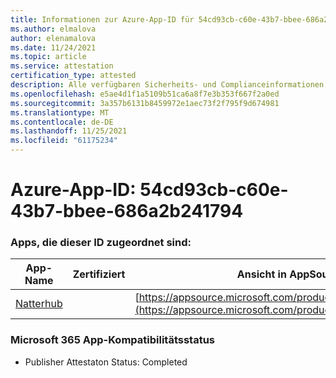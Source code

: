 ```yaml
---
title: Informationen zur Azure-App-ID für 54cd93cb-c60e-43b7-bbee-686a2b241794
ms.author: elmalova
author: elenamalova
ms.date: 11/24/2021
ms.topic: article
ms.service: attestation
certification_type: attested
description: Alle verfügbaren Sicherheits- und Complianceinformationen für 54cd93cb-c60e-43b7-bbee-686a2b241794.
ms.openlocfilehash: e5ae4d1f1a5109b51ca6a8f7e3b353f667f2a0ed
ms.sourcegitcommit: 3a357b6131b8459972e1aec73f2f795f9d674981
ms.translationtype: MT
ms.contentlocale: de-DE
ms.lasthandoff: 11/25/2021
ms.locfileid: "61175234"
---
```

# <a name="azure-app-id-54cd93cb-c60e-43b7-bbee-686a2b241794"></a>Azure-App-ID: 54cd93cb-c60e-43b7-bbee-686a2b241794


### <a name="apps-associated-with-this-id"></a>Apps, die dieser ID zugeordnet sind:
| **App-Name** | **Zertifiziert** | **Ansicht in AppSource** |
|--------------|---------------|-----------------------|
| [Natterhub](https://docs.microsoft.com/microsoft-365-app-certification/forward/WA200003420) |  | [https://appsource.microsoft.com/product/office/WA200003420](https://appsource.microsoft.com/product/office/WA200003420) |

### <a name="microsoft-365-app-compliance-status"></a>Microsoft 365 App-Kompatibilitätsstatus
- Publisher Attestaton Status: Completed

